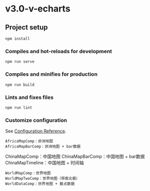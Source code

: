 # v3.0-v-echarts

## Project setup
```
npm install
```

### Compiles and hot-reloads for development
```
npm run serve
```

### Compiles and minifies for production
```
npm run build
```

### Lints and fixes files
```
npm run lint
```

### Customize configuration
See [Configuration Reference](https://cli.vuejs.org/config/).

```
AfricaMapComp：非洲地图
AfricaMapBarComp：非洲地图 + bar数据

```
ChinaMapComp：中国地图
ChinaMapBarComp：中国地图 + bar数据
ChinaMapTimeline：中国地图 + 时间轴

```
WorldMapComp：世界地图
WorldMapTwoComp：世界地图（带南北极）
WorldDataComp：世界地图 + 散点数据
